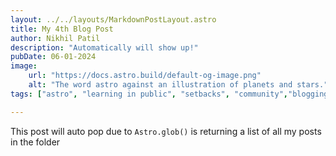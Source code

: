 ```yaml
---
layout: ../../layouts/MarkdownPostLayout.astro
title: My 4th Blog Post
author: Nikhil Patil
description: "Automatically will show up!"
pubDate: 06-01-2024
image: 
    url: "https://docs.astro.build/default-og-image.png"
    alt: "The word astro against an illustration of planets and stars."
tags: ["astro", "learning in public", "setbacks", "community","blogging"]

---
```

This post will auto pop due to `Astro.glob()` is returning a list of all my posts in the folder